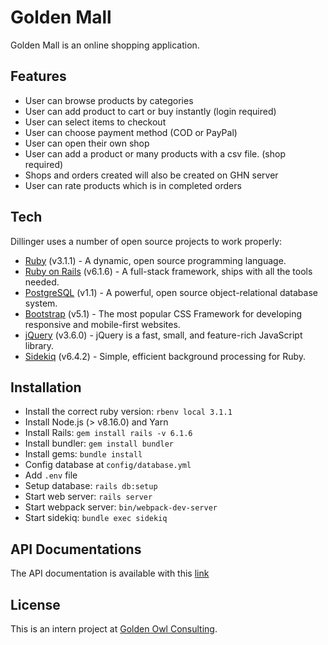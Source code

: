 # Golden Mall

Golden Mall is an online shopping application.

## Features

- User can browse products by categories
- User can add product to cart or buy instantly (login required)
- User can select items to checkout
- User can choose payment method (COD or PayPal)
- User can open their own shop
- User can add a product or many products with a csv file. (shop required)
- Shops and orders created will also be created on GHN server
- User can rate products which is in completed orders

## Tech

Dillinger uses a number of open source projects to work properly:

- [Ruby] (v3.1.1) - A dynamic, open source programming language.
- [Ruby on Rails] (v6.1.6) - A full-stack framework, ships with all the tools needed.
- [PostgreSQL] (v1.1) - A powerful, open source object-relational database system.
- [Bootstrap] (v5.1) - The most popular CSS Framework for developing responsive and mobile-first websites.
- [jQuery] (v3.6.0) - jQuery is a fast, small, and feature-rich JavaScript library.
- [Sidekiq] (v6.4.2) - Simple, efficient background processing for Ruby.


## Installation

- Install the correct ruby version: `rbenv local 3.1.1`
- Install Node.js (> v8.16.0) and Yarn
- Install Rails: `gem install rails -v 6.1.6`
- Install bundler: `gem install bundler`
- Install gems: `bundle install`
- Config database at `config/database.yml`
- Add `.env` file
- Setup database: `rails db:setup`
- Start web server: `rails server`
- Start webpack server: `bin/webpack-dev-server`
- Start sidekiq: `bundle exec sidekiq`

## API Documentations

The API documentation is available with this [link](https://app.swaggerhub.com/apis/tathai2610/GoldenMall/1.0.0#/)

## License

This is an intern project at [Golden Owl Consulting](https://goldenowl.asia/).

[Ruby]: <https://www.ruby-lang.org/en/>
[Ruby on Rails]: <https://rubyonrails.org/>
[PostgreSQL]: <https://www.postgresql.org/>
[Bootstrap]: <https://getbootstrap.com/docs/5.1/getting-started/introduction/>
[jQuery]: <http://jquery.com>
[Sidekiq]: <https://github.com/mperham/sidekiq/>
